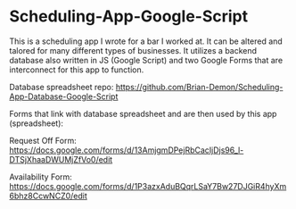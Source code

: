 # Scheduling-App-Google-Script

This is a scheduling app I wrote for a bar I worked at.  It can be altered and talored for many different types of businesses.  It utilizes a backend database also written in JS (Google Script) and two Google Forms that are interconnect for this app to function.

Database spreadsheet repo: https://github.com/Brian-Demon/Scheduling-App-Database-Google-Script


Forms that link with database spreadsheet and are then used by this app (spreadsheet):

Request Off Form: https://docs.google.com/forms/d/13AmjgmDPejRbCacIjDjs96_l-DTSjXhaaDWUMjZfVo0/edit

Availability Form: https://docs.google.com/forms/d/1P3azxAduBQqrLSaY7Bw27DJGiR4hyXm6bhz8CcwNCZ0/edit
